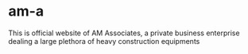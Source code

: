 # am-a
This is official website of AM Associates, a private business enterprise dealing a large plethora of heavy construction equipments
